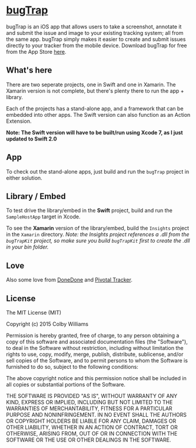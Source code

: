 # [bugTrap](http://bugtrap.io)

bugTrap is an iOS app that allows users to take a screenshot, annotate it and submit the issue and image to your existing tracking system; all from the same app. bugTrap simply makes it easier to create and submit issues directly to your tracker from the mobile device.  Download bugTrap for free from the App Store [here](https://itunes.apple.com/us/app/bugtrap/id917492878?mt=8).


What's here
----

There are two seperate projects, one in Swift and one in Xamarin.  The Xamarin version is not complete, but there's plenty there to run the app + library.

Each of the projects has a stand-alone app, and a framework that can be embedded into other apps.  The Swift version can also function as an Action Extension.

**Note: The Swift version will have to be built/run using Xcode 7, as I just updated to Swift 2.0**


App
----

To check out the stand-alone apps, just build and run the `bugTrap` project in either solution.


Library / Embed
----

To test drive the library/embed in the **Swift** project, build and run the `SampleHostApp` target in Xcode.

To see the **Xamarin** version of the library/embed, build the `Insights` project in the `Xamarin` directory.  _Note: the Insights project references a .dll from the `bugTrapKit` project, so make sure you build `bugTrapKit` first to create the .dll in your bin folder._


Love
----

Also some love from [DoneDone](https://www.getdonedone.com/track-ios-app-issues-bugtrap-donedone/) and [Pivotal Tracker](http://www.pivotaltracker.com/community/tracker-blog/app-tag/ios).


License
----
The MIT License (MIT)

Copyright (c) 2015 Colby Williams

Permission is hereby granted, free of charge, to any person obtaining a copy of
this software and associated documentation files (the "Software"), to deal in
the Software without restriction, including without limitation the rights to
use, copy, modify, merge, publish, distribute, sublicense, and/or sell copies of
the Software, and to permit persons to whom the Software is furnished to do so,
subject to the following conditions:

The above copyright notice and this permission notice shall be included in all
copies or substantial portions of the Software.

THE SOFTWARE IS PROVIDED "AS IS", WITHOUT WARRANTY OF ANY KIND, EXPRESS OR
IMPLIED, INCLUDING BUT NOT LIMITED TO THE WARRANTIES OF MERCHANTABILITY, FITNESS
FOR A PARTICULAR PURPOSE AND NONINFRINGEMENT. IN NO EVENT SHALL THE AUTHORS OR
COPYRIGHT HOLDERS BE LIABLE FOR ANY CLAIM, DAMAGES OR OTHER LIABILITY, WHETHER
IN AN ACTION OF CONTRACT, TORT OR OTHERWISE, ARISING FROM, OUT OF OR IN
CONNECTION WITH THE SOFTWARE OR THE USE OR OTHER DEALINGS IN THE SOFTWARE.